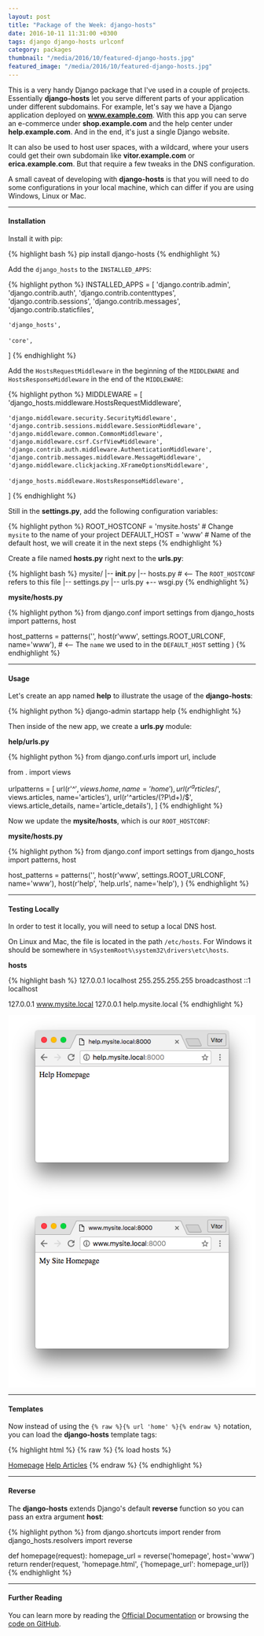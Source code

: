 ```yaml
---
layout: post
title: "Package of the Week: django-hosts"
date: 2016-10-11 11:31:00 +0300
tags: django django-hosts urlconf
category: packages
thumbnail: "/media/2016/10/featured-django-hosts.jpg"
featured_image: "/media/2016/10/featured-django-hosts.jpg"
---
```


This is a very handy Django package that I've used in a couple of projects. Essentially **django-hosts** let you serve
different parts of your application under different subdomains. For example, let's say we have a Django application
deployed on **www.example.com**. With this app you can serve an e-commerce under **shop.example.com** and the help
center under **help.example.com**. And in the end, it's just a single Django website.

It can also be used to host user spaces, with a wildcard, where your users could get their own subdomain like
**vitor.example.com** or **erica.example.com**. But that require a few tweaks in the DNS configuration.

A small caveat of developing with **django-hosts** is that you will need to do some configurations in your local
machine, which can differ if you are using Windows, Linux or Mac.

***

#### Installation

Install it with pip:

{% highlight bash %}
pip install django-hosts
{% endhighlight %}

Add the `django_hosts` to the `INSTALLED_APPS`:

{% highlight python %}
INSTALLED_APPS = [
    'django.contrib.admin',
    'django.contrib.auth',
    'django.contrib.contenttypes',
    'django.contrib.sessions',
    'django.contrib.messages',
    'django.contrib.staticfiles',

    'django_hosts',

    'core',
]
{% endhighlight %}

Add the `HostsRequestMiddleware` in the beginning of the `MIDDLEWARE` and `HostsResponseMiddleware` in the end of the
`MIDDLEWARE`:

{% highlight python %}
MIDDLEWARE = [
    'django_hosts.middleware.HostsRequestMiddleware',

    'django.middleware.security.SecurityMiddleware',
    'django.contrib.sessions.middleware.SessionMiddleware',
    'django.middleware.common.CommonMiddleware',
    'django.middleware.csrf.CsrfViewMiddleware',
    'django.contrib.auth.middleware.AuthenticationMiddleware',
    'django.contrib.messages.middleware.MessageMiddleware',
    'django.middleware.clickjacking.XFrameOptionsMiddleware',

    'django_hosts.middleware.HostsResponseMiddleware',
]
{% endhighlight %}

Still in the **settings.py**, add the following configuration variables:

{% highlight python %}
ROOT_HOSTCONF = 'mysite.hosts'  # Change `mysite` to the name of your project
DEFAULT_HOST = 'www'  # Name of the default host, we will create it in the next steps
{% endhighlight %}

Create a file named **hosts.py** right next to the **urls.py**:

{% highlight bash %}
mysite/
 |-- __init__.py
 |-- hosts.py  # <-- The `ROOT_HOSTCONF` refers to this file
 |-- settings.py
 |-- urls.py
 +-- wsgi.py
{% endhighlight %}

**mysite/hosts.py**

{% highlight python %}
from django.conf import settings
from django_hosts import patterns, host

host_patterns = patterns('',
    host(r'www', settings.ROOT_URLCONF, name='www'),  # <-- The `name` we used to in the `DEFAULT_HOST` setting
)
{% endhighlight %}

***

#### Usage

Let's create an app named **help** to illustrate the usage of the **django-hosts**:

{% highlight python %}
django-admin startapp help
{% endhighlight %}

Then inside of the new app, we create a **urls.py** module:

**help/urls.py**

{% highlight python %}
from django.conf.urls import url, include

from . import views

urlpatterns = [
    url(r'^$', views.home, name='home'),
    url(r'^articles/$', views.articles, name='articles'),
    url(r'^articles/(?P<pk>\d+)/$', views.article_details, name='article_details'),
]
{% endhighlight %}

Now we update the **mysite/hosts**, which is our `ROOT_HOSTCONF`:

**mysite/hosts.py**

{% highlight python %}
from django.conf import settings
from django_hosts import patterns, host

host_patterns = patterns('',
    host(r'www', settings.ROOT_URLCONF, name='www'),
    host(r'help', 'help.urls', name='help'),
)
{% endhighlight %}

***

#### Testing Locally

In order to test it locally, you will need to setup a local DNS host.

On Linux and Mac, the file is located in the path `/etc/hosts`. For Windows it should be somewhere in
`%SystemRoot%\system32\drivers\etc\hosts`.

**hosts**

{% highlight bash %}
127.0.0.1 localhost
255.255.255.255 broadcasthost
::1             localhost

127.0.0.1 www.mysite.local
127.0.0.1 help.mysite.local
{% endhighlight %}

<div class="container">
  <div class="row">
    <div class="six columns">
      <img src="/media/2016/10/django-hosts-1.png" alt="Django Hosts Help Site">
    </div>
    <div class="six columns">
      <img src="/media/2016/10/django-hosts-2.png" alt="Django Hosts My Site">
    </div>
  </div>
</div>

***

#### Templates

Now instead of using the `{% raw %}{% url 'home' %}{% endraw %}` notation, you can load the **django-hosts** template tags:

{% highlight html %}
{% raw %}
{% load hosts %}

<a href="{% host_url 'home' host 'www' %}">Homepage</a>
<a href="{% host_url 'articles' host 'help' %}">Help Articles</a>
{% endraw %}
{% endhighlight %}

***

#### Reverse

The **django-hosts** extends Django's default **reverse** function so you can pass an extra argument **host**:

{% highlight python %}
from django.shortcuts import render
from django_hosts.resolvers import reverse

def homepage(request):
    homepage_url = reverse('homepage', host='www')
    return render(request, 'homepage.html', {'homepage_url': homepage_url})
{% endhighlight %}

***

#### Further Reading

You can learn more by reading the [Official Documentation](https://django-hosts.readthedocs.io/en/latest/) or
browsing the [code on GitHub](https://github.com/jazzband/django-hosts).